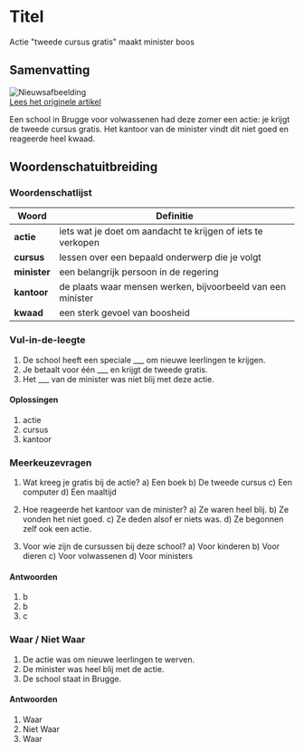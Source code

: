 # Titel

Actie "tweede cursus gratis" maakt minister boos

## Samenvatting

![Nieuwsafbeelding](https://prod-img.standaard.be/public/nieuws/9wywfj-file814tfrjq9h0cq1ootre/alternates/BASE_SIXTEEN_NINE/file814tfrjq9h0cq1ootre)   
[Lees het originele artikel](https://www.standaard.be/binnenland/11-gratis-actie-in-avondonderwijs-maakt-kabinet-van-minister-demir-woedend-uw-centrum-wordt-bij-controles-prioritair-geevalueerd/95233047.html)

Een school in Brugge voor volwassenen had deze zomer een actie: je krijgt de tweede cursus gratis. Het kantoor van de minister vindt dit niet goed en reageerde heel kwaad.

## Woordenschatuitbreiding

### Woordenschatlijst

| Woord | Definitie |
|-------|-----------|
| **actie** | iets wat je doet om aandacht te krijgen of iets te verkopen |
| **cursus** | lessen over een bepaald onderwerp die je volgt |
| **minister** | een belangrijk persoon in de regering |
| **kantoor** | de plaats waar mensen werken, bijvoorbeeld van een minister |
| **kwaad** | een sterk gevoel van boosheid |

### Vul-in-de-leegte

1.  De school heeft een speciale ___ om nieuwe leerlingen te krijgen.
2.  Je betaalt voor één ___ en krijgt de tweede gratis.
3.  Het ___ van de minister was niet blij met deze actie.

#### Oplossingen

1.  actie
2.  cursus
3.  kantoor

### Meerkeuzevragen

1.  Wat kreeg je gratis bij de actie?
    a) Een boek
    b) De tweede cursus
    c) Een computer
    d) Een maaltijd

2.  Hoe reageerde het kantoor van de minister?
    a) Ze waren heel blij.
    b) Ze vonden het niet goed.
    c) Ze deden alsof er niets was.
    d) Ze begonnen zelf ook een actie.

3.  Voor wie zijn de cursussen bij deze school?
    a) Voor kinderen
    b) Voor dieren
    c) Voor volwassenen
    d) Voor ministers

#### Antwoorden

1.  b
2.  b
3.  c

### Waar / Niet Waar

1.  De actie was om nieuwe leerlingen te werven.
2.  De minister was heel blij met de actie.
3.  De school staat in Brugge.

#### Antwoorden

1.  Waar
2.  Niet Waar
3.  Waar